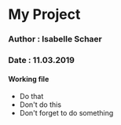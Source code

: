# My Project

### Author : Isabelle Schaer
### Date : 11.03.2019

#### Working file
* Do that
* Don't do this
* Don't forget to do something